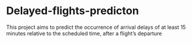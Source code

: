 # Delayed-flights-predicton
This project aims to predict the occurrence of arrival delays of at least 15 minutes relative to the scheduled time, after a flight’s departure
